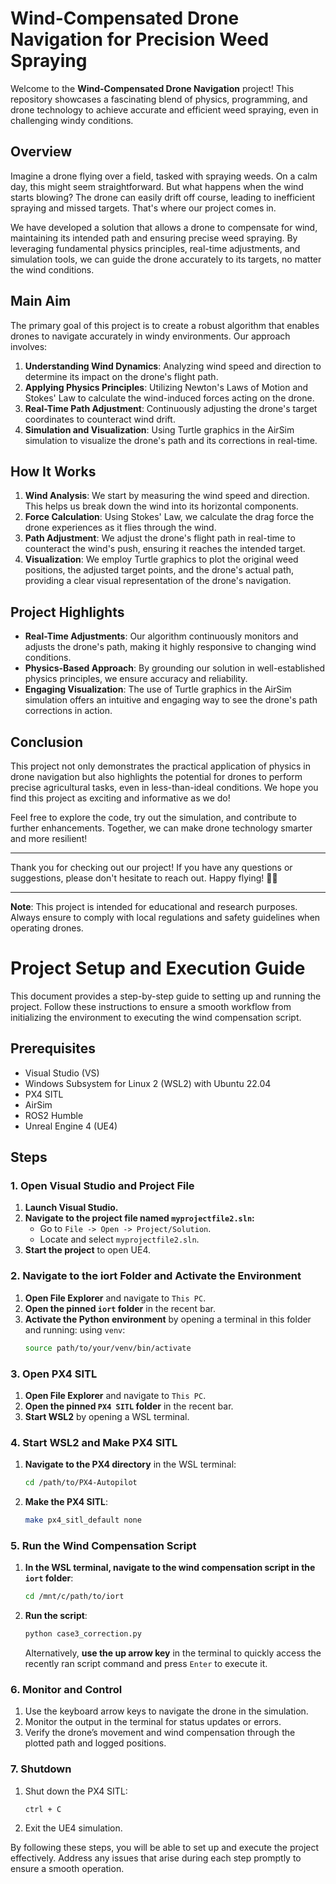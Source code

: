 # Wind-Compensated Drone Navigation for Precision Weed Spraying

Welcome to the **Wind-Compensated Drone Navigation** project! This repository showcases a fascinating blend of physics, programming, and drone technology to achieve accurate and efficient weed spraying, even in challenging windy conditions.

## Overview

Imagine a drone flying over a field, tasked with spraying weeds. On a calm day, this might seem straightforward. But what happens when the wind starts blowing? The drone can easily drift off course, leading to inefficient spraying and missed targets. That's where our project comes in.

We have developed a solution that allows a drone to compensate for wind, maintaining its intended path and ensuring precise weed spraying. By leveraging fundamental physics principles, real-time adjustments, and simulation tools, we can guide the drone accurately to its targets, no matter the wind conditions.

## Main Aim

The primary goal of this project is to create a robust algorithm that enables drones to navigate accurately in windy environments. Our approach involves:

1. **Understanding Wind Dynamics**: Analyzing wind speed and direction to determine its impact on the drone's flight path.
2. **Applying Physics Principles**: Utilizing Newton's Laws of Motion and Stokes' Law to calculate the wind-induced forces acting on the drone.
3. **Real-Time Path Adjustment**: Continuously adjusting the drone's target coordinates to counteract wind drift.
4. **Simulation and Visualization**: Using Turtle graphics in the AirSim simulation to visualize the drone's path and its corrections in real-time.

## How It Works

1. **Wind Analysis**: We start by measuring the wind speed and direction. This helps us break down the wind into its horizontal components.
2. **Force Calculation**: Using Stokes' Law, we calculate the drag force the drone experiences as it flies through the wind.
3. **Path Adjustment**: We adjust the drone's flight path in real-time to counteract the wind's push, ensuring it reaches the intended target.
4. **Visualization**: We employ Turtle graphics to plot the original weed positions, the adjusted target points, and the drone's actual path, providing a clear visual representation of the drone's navigation.

## Project Highlights

- **Real-Time Adjustments**: Our algorithm continuously monitors and adjusts the drone's path, making it highly responsive to changing wind conditions.
- **Physics-Based Approach**: By grounding our solution in well-established physics principles, we ensure accuracy and reliability.
- **Engaging Visualization**: The use of Turtle graphics in the AirSim simulation offers an intuitive and engaging way to see the drone's path corrections in action.


## Conclusion

This project not only demonstrates the practical application of physics in drone navigation but also highlights the potential for drones to perform precise agricultural tasks, even in less-than-ideal conditions. We hope you find this project as exciting and informative as we do!

Feel free to explore the code, try out the simulation, and contribute to further enhancements. Together, we can make drone technology smarter and more resilient!

---

Thank you for checking out our project! If you have any questions or suggestions, please don't hesitate to reach out. Happy flying! 🌿🚁

---

**Note**: This project is intended for educational and research purposes. Always ensure to comply with local regulations and safety guidelines when operating drones.

# Project Setup and Execution Guide

This document provides a step-by-step guide to setting up and running the project. Follow these instructions to ensure a smooth workflow from initializing the environment to executing the wind compensation script.

## Prerequisites

- Visual Studio (VS)
- Windows Subsystem for Linux 2 (WSL2) with Ubuntu 22.04
- PX4 SITL
- AirSim
- ROS2 Humble
- Unreal Engine 4 (UE4)

## Steps

### 1. Open Visual Studio and Project File

1. **Launch Visual Studio.**
2. **Navigate to the project file named `myprojectfile2.sln`:**
    - Go to `File -> Open -> Project/Solution`.
    - Locate and select `myprojectfile2.sln`.
3. **Start the project** to open UE4.

### 2. Navigate to the iort Folder and Activate the Environment

1. **Open File Explorer** and navigate to `This PC`.
2. **Open the pinned `iort` folder** in the recent bar.
3. **Activate the Python environment** by opening a terminal in this folder and running:
using `venv`:
    ```bash
    source path/to/your/venv/bin/activate
    ```

### 3. Open PX4 SITL

1. **Open File Explorer** and navigate to `This PC`.
2. **Open the pinned `PX4 SITL` folder** in the recent bar.
3. **Start WSL2** by opening a WSL terminal.

### 4. Start WSL2 and Make PX4 SITL

1. **Navigate to the PX4 directory** in the WSL terminal:
    ```bash
    cd /path/to/PX4-Autopilot
    ```
2. **Make the PX4 SITL**:
    ```bash
    make px4_sitl_default none
    ```

### 5. Run the Wind Compensation Script

1. **In the WSL terminal, navigate to the wind compensation script in the `iort` folder**:
    ```bash
    cd /mnt/c/path/to/iort
    ```
2. **Run the script**:
    ```bash
    python case3_correction.py
    ```
    Alternatively, **use the up arrow key** in the terminal to quickly access the recently ran script command and press `Enter` to execute it.

### 6. Monitor and Control

1. Use the keyboard arrow keys to navigate the drone in the simulation.
2. Monitor the output in the terminal for status updates or errors.
3. Verify the drone’s movement and wind compensation through the plotted path and logged positions.

### 7. Shutdown


1. Shut down the PX4 SITL:
    ```bash
    ctrl + C
    ```
2. Exit the UE4 simulation.

By following these steps, you will be able to set up and execute the project effectively. Address any issues that arise during each step promptly to ensure a smooth operation.
